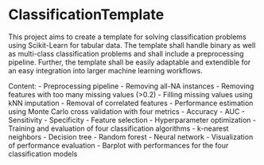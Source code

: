 # ClassificationTemplate

This project aims to create a template for solving classification problems using Scikit-Learn for
tabular data.
The template shall handle binary as well as multi-class classification problems and shall include
a preprocessing pipeline. Further, the template shall be easily adaptable and extendible for an
easy integration into larger machine learning workflows.

Content:
    - Preprocessing pipeline
        - Removing all-NA instances
        - Removing features with too many missing values (>0.2)
        - Filling missing values using kNN imputation
        - Removal of correlated features
    - Performance estimation using Monte Carlo cross validation with four metrics
        - Accuracy
        - AUC
        - Sensitivity
        - Specificity
    - Feature selection
    - Hyperparameter optimization
    - Training and evaluation of four classification algorithms
        - k-nearest neighbors
        - Decision tree
        - Random forest
        - Neural network
    - Visualization of performance evaluation
        - Barplot with performances for the four classification models
